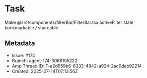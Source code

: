 # Task

Make @src/components/filterBar/FilterBar.tsx activeFilter state bookmarkable / shareable.

## Metadata

- Issue: #174
- Branch: agent-174-3068105222
- Amp Thread ID: T-a2d959b6-8333-4842-a924-2ac0dab92214
- Created: 2025-07-14T07:13:56Z
